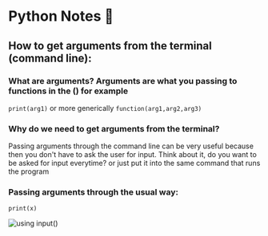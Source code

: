 # Python Notes 🌁

## How to get arguments from the terminal (command line):

### What are arguments? Arguments are what you passing to functions in the () for example
`print(arg1)`
or more generically
`function(arg1,arg2,arg3)`

### Why do we need to get arguments from the terminal?
  Passing arguments through the command line can be very useful because
  then you don't have to ask the user for input.
  Think about it, do you want to be asked for input everytime? or just put it into the same command that runs the program
  
### Passing arguments through the usual way: 
```x = input("enter number: ")
print(x)
```

![using input()](https://i.imgur.com/VHa4Ujo.png)

